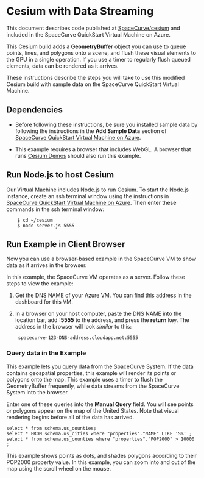 Cesium with Data Streaming
==========================

This document describes code published at [SpaceCurve/cesium](https://github.com/SpaceCurve/cesium) and included in the 
SpaceCurve QuickStart Virtual Machine on Azure.

This Cesium build adds a **GeometryBuffer** object you can use to queue points, lines, 
and polygons onto a scene, and flush these visual elements to the GPU in a single operation. If you use a timer to
regularly flush queued elements, data can be rendered as it arrives.

These instructions describe the steps you will take to use this modified Cesium build with sample data on the SpaceCurve QuickStart Virtual Machine.

Dependencies
------------

* Before following these instructions, be sure you installed sample data by
following the instructions in the **Add Sample Data** section of 
[SpaceCurve QuickStart Virtual Machine on Azure](README.md).

* This example requires a browser that includes WebGL. A browser that runs [Cesium Demos](http://cesiumjs.org/) should also run this example.

Run Node.js to host Cesium
--------------------------

Our Virtual Machine includes Node.js to run Cesium. To start the Node.js instance, 
create an ssh terminal window using the instructions in [SpaceCurve QuickStart Virtual Machine on Azure](README.md).
Then enter these commands in the ssh terminal window:

        $ cd ~/cesium
        $ node server.js 5555

Run Example in Client Browser
-----------------------------

Now you can use a browser-based example in the SpaceCurve VM to show data as it arrives in the browser.

In this example, the SpaceCurve VM operates as a server. Follow these steps to view the example:

1. Get the DNS NAME of your Azure VM. You can find this address in the dashboard for this VM.
2. In a browser on your host computer, paste the DNS NAME into the location bar, add **:5555** to the address, and press the **return** key. 
The address in the browser will look *similar* to this:

        spacecurve-123-DNS-address.cloudapp.net:5555

### Query data in the Example

This example lets you query data from the SpaceCurve System. If the data contains geospatial properties, this example will render its points or polygons onto the map. This example uses a timer to flush the GeometryBuffer frequently, while data streams from the SpaceCurve System into the browser.

Enter one of these queries into the **Manual Query** field. You will see points or polygons appear on the map of the United States. Note that visual rendering begins before all of the data has arrived.

    select * from schema.us_counties;
    select * FROM schema.us_cities where "properties"."NAME" LIKE 'S%' ;   
    select * from schema.us_counties where "properties"."POP2000" > 10000 ;  

This example shows points as dots, and shades polygons according to their POP2000 property value. In this example, you can zoom into and out of the map using the scroll wheel on the mouse.
